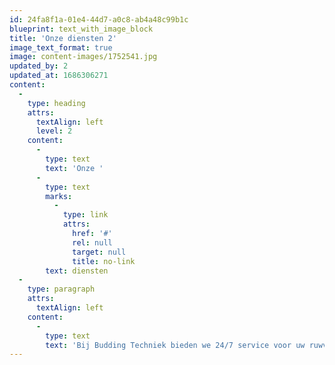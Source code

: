 ```yaml
---
id: 24fa8f1a-01e4-44d7-a0c8-ab4a48c99b1c
blueprint: text_with_image_block
title: 'Onze diensten 2'
image_text_format: true
image: content-images/1752541.jpg
updated_by: 2
updated_at: 1686306271
content:
  -
    type: heading
    attrs:
      textAlign: left
      level: 2
    content:
      -
        type: text
        text: 'Onze '
      -
        type: text
        marks:
          -
            type: link
            attrs:
              href: '#'
              rel: null
              target: null
              title: no-link
        text: diensten
  -
    type: paragraph
    attrs:
      textAlign: left
    content:
      -
        type: text
        text: 'Bij Budding Techniek bieden we 24/7 service voor uw ruwvoermachines, inclusief onderhoud en reparaties. Ons uitgebreide magazijn stelt ons in staat om efficiënt en snel te werken, zowel op locatie als in onze volledig uitgeruste werkplaats. Als directe voortzetting van uw werkzaamheden cruciaal is, zorgen wij voor een vervangende machine terwijl we de uwe repareren. U kunt op onze professionele, vlotte service rekenen.'
---
```


